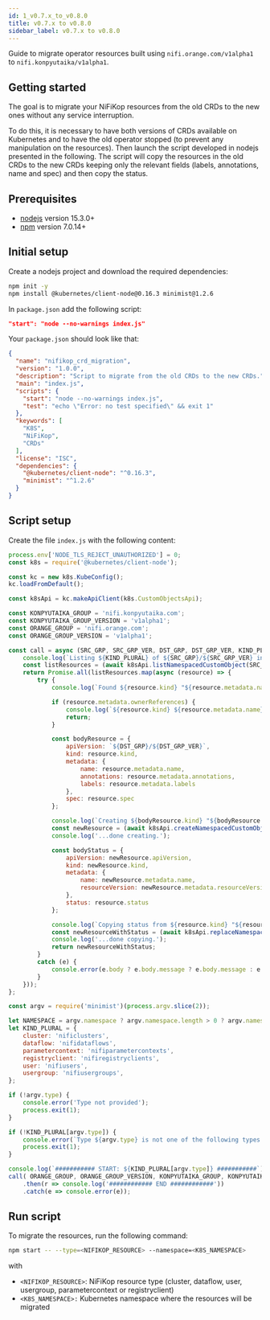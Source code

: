 ```yaml
---
id: 1_v0.7.x_to_v0.8.0
title: v0.7.x to v0.8.0
sidebar_label: v0.7.x to v0.8.0
---
```


Guide to migrate operator resources built using `nifi.orange.com/v1alpha1` to `nifi.konpyutaika/v1alpha1`.

## Getting started

The goal is to migrate your NiFiKop resources from the old CRDs to the new ones without any service interruption.

To do this, it is necessary to have both versions of CRDs available on Kubernetes and to have the old operator stopped (to prevent any manipulation on the resources). 
Then launch the script developed in nodejs presented in the following. The script will copy the resources in the old CRDs to the new CRDs keeping only the relevant fields (labels, annotations, name and spec) and then copy the status.

## Prerequisites

- [nodejs](https://nodejs.org/en/download/) version 15.3.0+
- [npm](https://docs.npmjs.com/cli/v7/configuring-npm/install) version 7.0.14+

## Initial setup

Create a nodejs project and download the required dependencies:

```bash
npm init -y
npm install @kubernetes/client-node@0.16.3 minimist@1.2.6
```

In `package.json` add the following script:

```json
"start": "node --no-warnings index.js"
```

Your `package.json` should look like that:

```json
{
  "name": "nifikop_crd_migration",
  "version": "1.0.0",
  "description": "Script to migrate from the old CRDs to the new CRDs.",
  "main": "index.js",
  "scripts": {
    "start": "node --no-warnings index.js",
    "test": "echo \"Error: no test specified\" && exit 1"
  },
  "keywords": [
    "K8S",
    "NiFiKop",
    "CRDs"
  ],
  "license": "ISC",
  "dependencies": {
    "@kubernetes/client-node": "^0.16.3",
    "minimist": "^1.2.6"
  }
}
```

## Script setup

Create the file `index.js` with the following content:

```js
process.env['NODE_TLS_REJECT_UNAUTHORIZED'] = 0;
const k8s = require('@kubernetes/client-node');

const kc = new k8s.KubeConfig();
kc.loadFromDefault();

const k8sApi = kc.makeApiClient(k8s.CustomObjectsApi);

const KONPYUTAIKA_GROUP = 'nifi.konpyutaika.com';
const KONPYUTAIKA_GROUP_VERSION = 'v1alpha1';
const ORANGE_GROUP = 'nifi.orange.com';
const ORANGE_GROUP_VERSION = 'v1alpha1';

const call = async (SRC_GRP, SRC_GRP_VER, DST_GRP, DST_GRP_VER, KIND_PLURAL, NAMESPACE) => {
	console.log(`Listing ${KIND_PLURAL} of ${SRC_GRP}/${SRC_GRP_VER} in ${NAMESPACE}...`);
	const listResources = (await k8sApi.listNamespacedCustomObject(SRC_GRP, SRC_GRP_VER, NAMESPACE, KIND_PLURAL)).body.items;
	return Promise.all(listResources.map(async (resource) => {
		try {
			console.log(`Found ${resource.kind} "${resource.metadata.name}" of ${resource.apiVersion} in ${NAMESPACE}`);

			if (resource.metadata.ownerReferences) {
				console.log(`${resource.kind} ${resource.metadata.name} mananged by something else (ownerRefereces is set).`);
				return;
			}

			const bodyResource = {
				apiVersion: `${DST_GRP}/${DST_GRP_VER}`,
				kind: resource.kind,
				metadata: {
					name: resource.metadata.name,
					annotations: resource.metadata.annotations,
					labels: resource.metadata.labels
				},
				spec: resource.spec
			};

			console.log(`Creating ${bodyResource.kind} "${bodyResource.metadata.name}" of ${bodyResource.apiVersion} in ${NAMESPACE}...`);
			const newResource = (await k8sApi.createNamespacedCustomObject(DST_GRP, DST_GRP_VER, NAMESPACE, KIND_PLURAL, bodyResource)).body;
			console.log('...done creating.');

			const bodyStatus = {
				apiVersion: newResource.apiVersion,
				kind: newResource.kind,
				metadata: {
					name: newResource.metadata.name,
					resourceVersion: newResource.metadata.resourceVersion
				},
				status: resource.status
			};

			console.log(`Copying status from ${resource.kind} "${resource.metadata.name}" of ${newResource.apiVersion} to ${newResource.kind} "${newResource.metadata.name}" of ${newResource.apiVersion} in ${NAMESPACE}...`);
			const newResourceWithStatus = (await k8sApi.replaceNamespacedCustomObjectStatus(DST_GRP, DST_GRP_VER, NAMESPACE, KIND_PLURAL, bodyStatus.metadata.name, bodyStatus)).body;
			console.log('...done copying.');
			return newResourceWithStatus;
		}
		catch (e) {
			console.error(e.body ? e.body.message ? e.body.message : e.body : e);
		}
	}));
};

const argv = require('minimist')(process.argv.slice(2));

let NAMESPACE = argv.namespace ? argv.namespace.length > 0 ? argv.namespace : 'default' : 'default';
let KIND_PLURAL = {
	cluster: 'nificlusters',
	dataflow: 'nifidataflows',
	parametercontext: 'nifiparametercontexts',
	registryclient: 'nifiregistryclients',
	user: 'nifiusers',
	usergroup: 'nifiusergroups',
};

if (!argv.type) {
	console.error('Type not provided');
	process.exit(1);
}

if (!KIND_PLURAL[argv.type]) {
	console.error(`Type ${argv.type} is not one of the following types: ${Object.keys(KIND_PLURAL)}`);
	process.exit(1);
}

console.log(`########### START: ${KIND_PLURAL[argv.type]} ###########`);
call( ORANGE_GROUP, ORANGE_GROUP_VERSION, KONPYUTAIKA_GROUP, KONPYUTAIKA_GROUP_VERSION, KIND_PLURAL[argv.type], NAMESPACE)
	.then(r => console.log('############ END ############'))
	.catch(e => console.error(e));
```

## Run script

To migrate the resources, run the following command:

```bash
npm start -- --type=<NIFIKOP_RESOURCE> --namespace=<K8S_NAMESPACE>
```

with
- `<NIFIKOP_RESOURCE>`: NiFiKop resource type (cluster, dataflow, user, usergroup, parametercontext or registryclient)
- `<K8S_NAMESPACE>:` Kubernetes namespace where the resources will be migrated